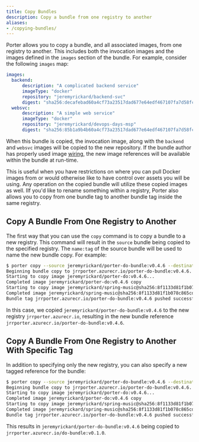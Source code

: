 ```yaml
---
title: Copy Bundles
description: Copy a bundle from one registry to another
aliases:
- /copying-bundles/
---
```


Porter allows you to copy a bundle, and all associated images, from one registry to another. This includes both the invocation images and the images defined in the `images` section of the bundle. For example, consider the following `images` map:

```yaml
images:
  backend:
      description: "A complicated backend service"
      imageType: "docker"
      repository: "jeremyrickard/backend-svc"
      digest: "sha256:decafebad60a4cf73a23517dad677e64edf467107fa7d58fce9c50e6a3e4c914"
  websvc:
      description: "A simple web service"
      imageType: "docker"
      repository: "jeremyrickard/devops-days-msp"
      digest: "sha256:85b1a9b4b60a4cf73a23517dad677e64edf467107fa7d58fce9c50e6a3e4c914"
```

When this bundle is copied, the invocation image, along with the `backend` and `websvc` images will be copied to the new repository. If the bundle author has properly used image [wiring](/wiring/#wiring-images), the new image references will be available within the bundle at run-time.

This is useful when you have restrictions on where you can pull Docker images from or would otherwise like to have control over assets you will be using. Any operation on the copied bundle will utilize these copied images as well. IIf you'd like to rename something within a registry, Porter also allows you to copy from one bundle tag to another bundle tag inside the same registry.

## Copy A Bundle From One Registry to Another

The first way that you can use the `copy` command is to copy a bundle to a new registry. This command will result in the `source` bundle being copied to the specified registry. The `name:tag` of the source bundle will be used to name the new bundle copy. For example:

```bash
$ porter copy --source jeremyrickard/porter-do-bundle:v0.4.6 --destination jrrporter.azurecr.io
Beginning bundle copy to jrrporter.azurecr.io/porter-do-bundle:v0.4.6. This may take some time.
Starting to copy image jeremyrickard/porter-do:v0.4.6...
Completed image jeremyrickard/porter-do:v0.4.6 copy
Starting to copy image jeremyrickard/spring-music@sha256:8f1133d81f1b078c865cdb11d17d1ff15f55c449d3eecca50190eed0f5e5e26f...
Completed image jeremyrickard/spring-music@sha256:8f1133d81f1b078c865cdb11d17d1ff15f55c449d3eecca50190eed0f5e5e26f copy
Bundle tag jrrporter.azurecr.io/porter-do-bundle:v0.4.6 pushed successfully, with digest "sha256:38d08d6e1ecc97dbf22c630309c2ad37e5af6c092b02826aa4285ec24b4765b9"
```

In this case, we copied `jeremyrickard/porter-do-bundle:v0.4.6` to the new registry `jrrporter.azurecr.io`, resulting in the new bundle reference `jrrporter.azurecr.io/porter-do-bundle:v0.4.6`.

## Copy A Bundle From One Registry to Another With Specific Tag

In addition to specifying only the new registry, you can also specify a new tagged reference for the bundle:

```bash
$ porter copy --source jeremyrickard/porter-do-bundle:v0.4.6 --destination jrrporter.azurecr.io/do-bundle:v0.1.0
Beginning bundle copy to jrrporter.azurecr.io/porter-do-bundle:v0.4.6. This may take some time.
Starting to copy image jeremyrickard/porter-do:v0.4.6...
Completed image jeremyrickard/porter-do:v0.4.6 copy
Starting to copy image jeremyrickard/spring-music@sha256:8f1133d81f1b078c865cdb11d17d1ff15f55c449d3eecca50190eed0f5e5e26f...
Completed image jeremyrickard/spring-music@sha256:8f1133d81f1b078c865cdb11d17d1ff15f55c449d3eecca50190eed0f5e5e26f copy
Bundle tag jrrporter.azurecr.io/porter-do-bundle:v0.4.6 pushed successfully, with digest "sha256:38d08d6e1ecc97dbf22c630309c2ad37e5af6c092b02826aa4285ec24b4765b9"
```

This results in `jeremyrickard/porter-do-bundle:v0.4.6` being copied to `jrrporter.azurecr.io/do-bundle:v0.1.0`.
